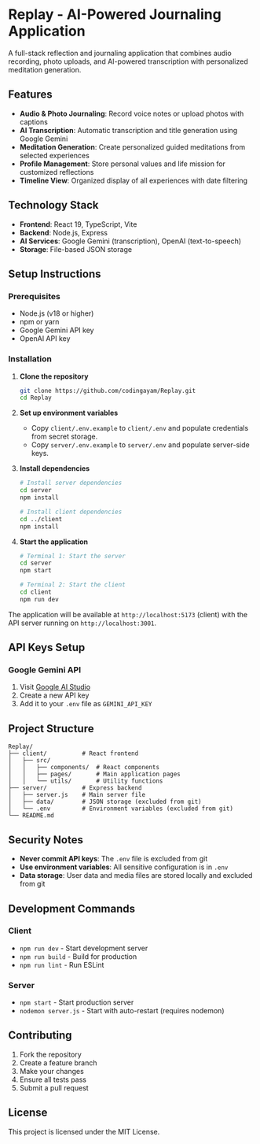# Replay - AI-Powered Journaling Application

A full-stack reflection and journaling application that combines audio recording, photo uploads, and AI-powered transcription with personalized meditation generation.

## Features

- **Audio & Photo Journaling**: Record voice notes or upload photos with captions
- **AI Transcription**: Automatic transcription and title generation using Google Gemini
- **Meditation Generation**: Create personalized guided meditations from selected experiences
- **Profile Management**: Store personal values and life mission for customized reflections
- **Timeline View**: Organized display of all experiences with date filtering

## Technology Stack

- **Frontend**: React 19, TypeScript, Vite
- **Backend**: Node.js, Express
- **AI Services**: Google Gemini (transcription), OpenAI (text-to-speech)
- **Storage**: File-based JSON storage

## Setup Instructions

### Prerequisites
- Node.js (v18 or higher)
- npm or yarn
- Google Gemini API key
- OpenAI API key

### Installation

1. **Clone the repository**
   ```bash
   git clone https://github.com/codingayam/Replay.git
   cd Replay
   ```

2. **Set up environment variables**
   - Copy `client/.env.example` to `client/.env` and populate credentials from secret storage.
   - Copy `server/.env.example` to `server/.env` and populate server-side keys.

3. **Install dependencies**
   ```bash
   # Install server dependencies
   cd server
   npm install
   
   # Install client dependencies
   cd ../client
   npm install
   ```

4. **Start the application**
   ```bash
   # Terminal 1: Start the server
   cd server
   npm start
   
   # Terminal 2: Start the client
   cd client
   npm run dev
   ```

The application will be available at `http://localhost:5173` (client) with the API server running on `http://localhost:3001`.

## API Keys Setup

### Google Gemini API
1. Visit [Google AI Studio](https://aistudio.google.com/app/apikey)
2. Create a new API key
3. Add it to your `.env` file as `GEMINI_API_KEY`

## Project Structure

```
Replay/
├── client/          # React frontend
│   ├── src/
│   │   ├── components/  # React components
│   │   ├── pages/       # Main application pages
│   │   └── utils/       # Utility functions
├── server/          # Express backend
│   ├── server.js    # Main server file
│   ├── data/        # JSON storage (excluded from git)
│   └── .env         # Environment variables (excluded from git)
└── README.md
```

## Security Notes

- **Never commit API keys**: The `.env` file is excluded from git
- **Use environment variables**: All sensitive configuration is in `.env`
- **Data storage**: User data and media files are stored locally and excluded from git

## Development Commands

### Client
- `npm run dev` - Start development server
- `npm run build` - Build for production
- `npm run lint` - Run ESLint

### Server
- `npm start` - Start production server
- `nodemon server.js` - Start with auto-restart (requires nodemon)

## Contributing

1. Fork the repository
2. Create a feature branch
3. Make your changes
4. Ensure all tests pass
5. Submit a pull request

## License

This project is licensed under the MIT License.
